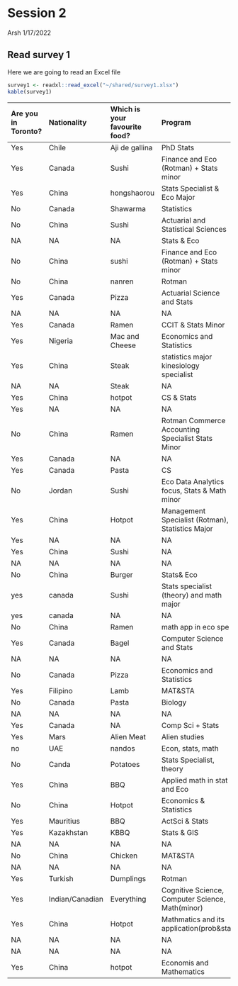 Session 2
================
Arsh
1/17/2022

## Read survey 1

Here we are going to read an Excel file

``` r
survey1 <- readxl::read_excel("~/shared/survey1.xlsx")
kable(survey1)
```

| Are you in Toronto? | Nationality     | Which is your favourite food? | Program                                           |
|:--------------------|:----------------|:------------------------------|:--------------------------------------------------|
| Yes                 | Chile           | Aji de gallina                | PhD Stats                                         |
| Yes                 | Canada          | Sushi                         | Finance and Eco (Rotman) + Stats minor            |
| Yes                 | China           | hongshaorou                   | Stats Specialist & Eco Major                      |
| No                  | Canada          | Shawarma                      | Statistics                                        |
| No                  | China           | Sushi                         | Actuarial and Statistical Sciences                |
| NA                  | NA              | NA                            | Stats & Eco                                       |
| No                  | China           | sushi                         | Finance and Eco (Rotman) + Stats minor            |
| No                  | China           | nanren                        | Rotman                                            |
| Yes                 | Canada          | Pizza                         | Actuarial Science and Stats                       |
| NA                  | NA              | NA                            | NA                                                |
| Yes                 | Canada          | Ramen                         | CCIT & Stats Minor                                |
| Yes                 | Nigeria         | Mac and Cheese                | Economics and Statistics                          |
| Yes                 | China           | Steak                         | statistics major kinesiology specialist           |
| NA                  | NA              | Steak                         | NA                                                |
| Yes                 | China           | hotpot                        | CS & Stats                                        |
| Yes                 | NA              | NA                            | NA                                                |
| No                  | China           | Ramen                         | Rotman Commerce Accounting Specialist Stats Minor |
| Yes                 | Canada          | NA                            | NA                                                |
| Yes                 | Canada          | Pasta                         | CS                                                |
| No                  | Jordan          | Sushi                         | Eco Data Analytics focus, Stats & Math minor      |
| Yes                 | China           | Hotpot                        | Management Specialist (Rotman), Statistics Major  |
| Yes                 | NA              | NA                            | NA                                                |
| Yes                 | China           | Sushi                         | NA                                                |
| NA                  | NA              | NA                            | NA                                                |
| No                  | China           | Burger                        | Stats& Eco                                        |
| yes                 | canada          | Sushi                         | Stats specialist (theory) and math major          |
| yes                 | canada          | NA                            | NA                                                |
| No                  | China           | Ramen                         | math app in eco spe                               |
| Yes                 | Canada          | Bagel                         | Computer Science and Stats                        |
| NA                  | NA              | NA                            | NA                                                |
| No                  | Canada          | Pizza                         | Economics and Statistics                          |
| Yes                 | Filipino        | Lamb                          | MAT&STA                                           |
| No                  | Canada          | Pasta                         | Biology                                           |
| NA                  | NA              | NA                            | NA                                                |
| Yes                 | Canada          | NA                            | Comp Sci + Stats                                  |
| Yes                 | Mars            | Alien Meat                    | Alien studies                                     |
| no                  | UAE             | nandos                        | Econ, stats, math                                 |
| No                  | Canda           | Potatoes                      | Stats Specialist, theory                          |
| Yes                 | China           | BBQ                           | Applied math in stat and Eco                      |
| No                  | China           | Hotpot                        | Economics & Statistics                            |
| Yes                 | Mauritius       | BBQ                           | ActSci & Stats                                    |
| Yes                 | Kazakhstan      | KBBQ                          | Stats & GIS                                       |
| NA                  | NA              | NA                            | NA                                                |
| No                  | China           | Chicken                       | MAT&STA                                           |
| NA                  | NA              | NA                            | NA                                                |
| Yes                 | Turkish         | Dumplings                     | Rotman                                            |
| Yes                 | Indian/Canadian | Everything                    | Cognitive Science, Computer Science, Math(minor)  |
| Yes                 | China           | Hotpot                        | Mathmatics and its application(prob&sta           |
| NA                  | NA              | NA                            | NA                                                |
| NA                  | NA              | NA                            | NA                                                |
| Yes                 | China           | hotpot                        | Economis and Mathematics                          |
